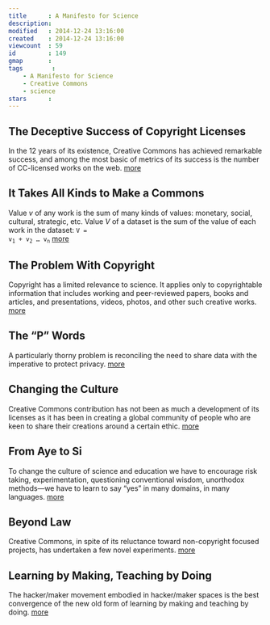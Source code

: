 ```yaml
---
title      : A Manifesto for Science
description: 
modified   : 2014-12-24 13:16:00
created    : 2014-12-24 13:16:00
viewcount  : 59
id         : 149
gmap       : 
tags        :
    - A Manifesto for Science
    - Creative Commons
    - science
stars      : 
---
```


## The Deceptive Success of Copyright Licenses

In the 12 years of its existence, Creative Commons has achieved remarkable success, and among the most basic of metrics of its success is the number of CC-licensed works on the web. [more](The-Deceptive-Success-of-Copyright-Licenses)

## It Takes All Kinds to Make a Commons

Value *v* of any work is the sum of many kinds of values: monetary, social, cultural, strategic, etc. Value *V* of a dataset is the sum of the value of each work in the dataset: <code>V = v<sub>1</sub> + v<sub>2</sub> … v<sub>n</sub></code> [more](It-Takes-All-Kinds-to-Make-a-Commons)

## The Problem With Copyright

Copyright has a limited relevance to science. It applies only to copyrightable information that includes working and peer-reviewed papers, books and articles, and presentations, videos, photos, and other such creative works. [more](The-Problem-With-Copyright)

## The “P” Words

A particularly thorny problem is reconciling the need to share data with the imperative to protect privacy. [more](The-P-Words)

## Changing the Culture

Creative Commons contribution has not been as much a development of its licenses as it has been in creating a global community of people who are keen to share their creations around a certain ethic. [more](Changing-the-Culture)

## From Aye to Si

To change the culture of science and education we have to encourage risk taking, experimentation, questioning conventional wisdom, unorthodox methods—we have to learn to say “yes” in many domains, in many languages. [more](From-Aye-to-Si)

## Beyond Law

Creative Commons, in spite of its reluctance toward non-copyright focused projects, has undertaken a few novel experiments. [more](Beyond-Law)

## Learning by Making, Teaching by Doing

The hacker/maker movement embodied in hacker/maker spaces is the best convergence of the new old form of learning by making and teaching by doing. [more](Learning-by-Making)
